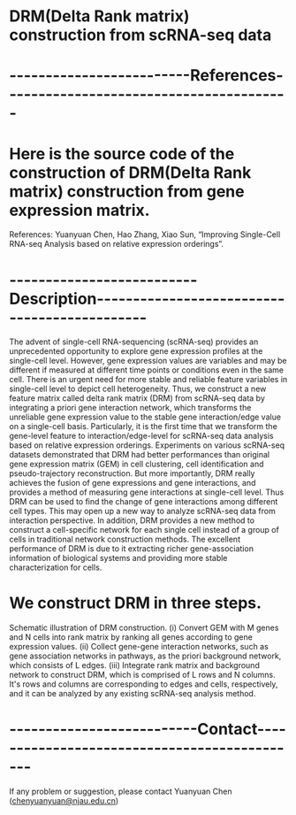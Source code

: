 # DRM(Delta Rank matrix) construction from scRNA-seq data


# -------------------------References----------------------------------------
# Here is the source code of the construction of DRM(Delta Rank matrix) construction from gene expression matrix.

References:
Yuanyuan Chen, Hao Zhang, Xiao Sun, “Improving Single-Cell RNA-seq Analysis based on relative expression orderings”.


# --------------------------Description---------------------------------------------
The advent of single-cell RNA-sequencing (scRNA-seq) provides an unprecedented opportunity to explore gene expression profiles at the single-cell level. 
However, gene expression values are variables and may be different if measured at different time points or conditions even in the same cell. 
There is an urgent need for more stable and reliable feature variables in single-cell level to depict cell heterogeneity. 
Thus, we construct a new feature matrix called delta rank matrix (DRM) from scRNA-seq data by integrating a priori gene interaction network, 
which transforms the unreliable gene expression value to the stable gene interaction/edge value on a single-cell basis. 
Particularly, it is the first time that we transform the gene-level feature to interaction/edge-level for scRNA-seq data analysis based on relative expression orderings. 
Experiments on various scRNA-seq datasets demonstrated that DRM had better performances than original gene expression matrix (GEM) in cell clustering, 
cell identification and pseudo-trajectory reconstruction. But more importantly, DRM really achieves the fusion of gene expressions and gene interactions,
 and provides a method of measuring gene interactions at single-cell level. Thus DRM can be used to find the change of gene interactions among different cell types.
 This may open up a new way to analyze scRNA-seq data from interaction perspective. 
In addition, DRM provides a new method to construct a cell-specific network for each single cell instead of a group of cells in traditional network construction methods. 
The excellent performance of DRM is due to it extracting richer gene-association information of biological systems and providing more stable characterization for cells.

# We construct DRM in three steps. 
Schematic illustration of DRM construction.
(i) Convert GEM with M genes and N cells into rank matrix by ranking all genes according to gene expression values. 
(ii) Collect gene-gene interaction networks, such as gene association networks in pathways, as the priori background network, which consists of L edges. 
(iii) Integrate rank matrix and background network to construct DRM, which is comprised of L rows and N columns.
It's rows and columns are corresponding to edges and cells, respectively, and it can be analyzed by any existing scRNA-seq analysis method.



# --------------------------Contact---------------------------------------------
If any problem or suggestion, please contact Yuanyuan Chen (chenyuanyuan@njau.edu.cn)
